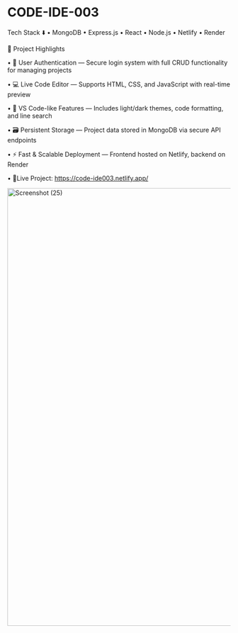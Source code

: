 # CODE-IDE-003
Tech Stack ⬇️
• MongoDB • Express.js • React • Node.js • Netlify • Render

🚀 Project Highlights

• 🔐 User Authentication — Secure login system with full CRUD functionality for managing projects

• 💻 Live Code Editor — Supports HTML, CSS, and JavaScript with real-time preview

• 🎨 VS Code-like Features — Includes light/dark themes, code formatting, and line search

• 🗃️ Persistent Storage — Project data stored in MongoDB via secure API endpoints

• ⚡ Fast & Scalable Deployment — Frontend hosted on Netlify, backend on Render

• 🔗Live Project: https://code-ide003.netlify.app/

<img width="1920" height="988" alt="Screenshot (25)" src="https://github.com/user-attachments/assets/d1179385-6bf3-4c4c-bd24-e30a3443b820" />
